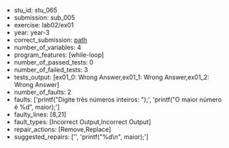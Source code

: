 - stu_id: stu_065	       
- submission: sub_005
- exercise: lab02/ex01
- year: year-3
- correct_submission: [path](https://github.com/pmorvalho/C-Pack-IPAs/blob/main/correct_submissions/year-3/lab02/ex01/ex01-stu_065-sub_004)
- number_of_variables: 4
- program_features: [while-loop] 
- number_of_passed_tests: 0
- number_of_failed_tests: 3
- tests_output: [ex01_0: Wrong Answer,ex01_1: Wrong Answer,ex01_2: Wrong Answer]
- number_of_faults: 2
- faults: ['printf("Digite três números inteiros: ");', 'printf("O maior número é %d", maior);']
- faulty_lines: [8,21]
- fault_types: [Incorrect Output,Incorrect Output]
- repair_actions: [Remove,Replace] 
- suggested_repairs: ['', 'printf("%d\n", maior);']
